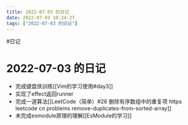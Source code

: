 ```yaml
---
title: 2022-07-03 的日记
date: 2022-07-03 10:24:27
tags: ["2022-07-03 的日记"]
---
```

#日记

# 2022-07-03 的日记
- 完成键盘侠训练[[Vim的学习使用#day3]]
- 实现了effect返回runner
- 完成一道算法[[LeetCode（简单）#26 删除有序数组中的重复项 https leetcode cn problems remove-duplicates-from-sorted-array]]
- 未完成esmodule原理的理解[[EsModule的学习]]